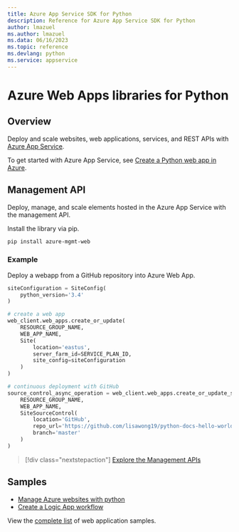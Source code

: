 ```yaml
---
title: Azure App Service SDK for Python
description: Reference for Azure App Service SDK for Python
author: lmazuel
ms.author: lmazuel
ms.data: 06/16/2023
ms.topic: reference
ms.devlang: python
ms.service: appservice
---
```

# Azure Web Apps libraries for Python

## Overview

Deploy and scale websites, web applications, services, and REST APIs with [Azure App Service](/azure/app-service).

To get started with Azure App Service, see [Create a Python web app in Azure](/azure/app-service-web/app-service-web-get-started-python).

## Management API

Deploy, manage, and scale elements hosted in the Azure App Service with the management API.

Install the library via pip.

```bash
pip install azure-mgmt-web
```

### Example

Deploy a webapp from a GitHub repository into Azure Web App.

```python
siteConfiguration = SiteConfig(
    python_version='3.4'
)

# create a web app
web_client.web_apps.create_or_update(
    RESOURCE_GROUP_NAME,
    WEB_APP_NAME,
    Site(
        location='eastus',
        server_farm_id=SERVICE_PLAN_ID,
        site_config=siteConfiguration
    )
)

# continuous deployment with GitHub
source_control_async_operation = web_client.web_apps.create_or_update_source_control(
    RESOURCE_GROUP_NAME,
    WEB_APP_NAME,
    SiteSourceControl(
        location='GitHub',
        repo_url='https://github.com/lisawong19/python-docs-hello-world',
        branch='master'
    )
)
```

> [!div class="nextstepaction"]
> [Explore the Management APIs](/python/api/overview/azure/webapps/management)

## Samples

* [Manage Azure websites with python][1]
* [Create a Logic App workflow][2]

View the [complete list](https://azure.microsoft.com/resources/samples/?platform=python&term=web-app) of web application samples.

[1]: https://github.com/Azure-Samples/app-service-web-python-manage
[2]: /azure/python/python-sdk-azure-samples-logic-app-workflow